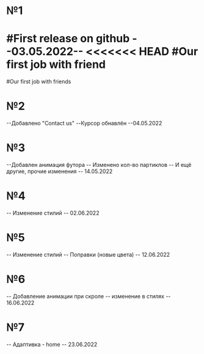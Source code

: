 # №1
#First release on github --03.05.2022--
<<<<<<< HEAD
#Our first job with friend
=======
#Our first job with friends

# №2
--Добавлено "Contact us"
--Курсор обнавлён
--04.05.2022

# №3 
--Добавлен анимация футора
-- Изменено кол-во партиклов
-- И ещё другие, прочие изменения
-- 14.05.2022

# №4 
-- Изменение стилий
-- 02.06.2022

# №5
-- Изменение стилий
-- Поправки (новые цвета)
-- 12.06.2022

# №6
-- Добавление анимации  при скроле 
-- изменение в стилях
-- 16.06.2022

# №7
-- Адаптивка - home 
-- 23.06.2022